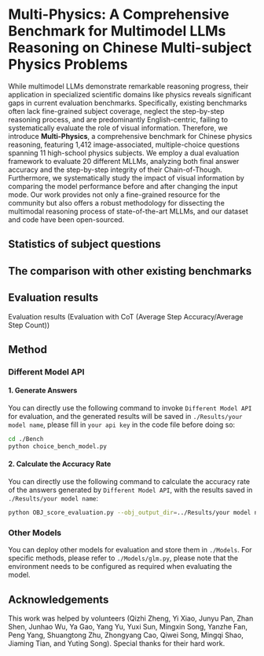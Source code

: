 # Multi-Physics: A Comprehensive Benchmark for Multimodel LLMs Reasoning on Chinese Multi-subject Physics Problems

While multimodel LLMs demonstrate remarkable reasoning progress, their application in specialized scientific domains like physics reveals significant gaps in current evaluation benchmarks. Specifically, existing benchmarks often lack fine-grained subject coverage, neglect the step-by-step reasoning process, and are predominantly English-centric, failing to systematically evaluate the role of visual information. Therefore, we introduce **Multi-Physics**, a comprehensive benchmark for Chinese physics reasoning, featuring 1,412 image-associated, multiple-choice questions spanning 11 high-school physics subjects. We employ a dual evaluation framework to evaluate 20 different MLLMs, analyzing both final answer accuracy and the step-by-step integrity of their Chain-of-Though. Furthermore, we systematically study the impact of visual information by comparing the model performance before and after changing the input mode. Our work provides not only a fine-grained resource for the community but also offers a robust methodology for dissecting the multimodal reasoning process of state-of-the-art MLLMs, and our dataset and code have been open-sourced.

## Statistics of subject questions


## The comparison with other existing benchmarks



## Evaluation results


Evaluation results (Evaluation with CoT (Average Step Accuracy/Average Step Count))


## Method

### Different Model API

#### 1. Generate Answers

You can directly use the following command to invoke `Different Model API` for evaluation, and the generated results will be saved in `./Results/your model name`, please fill in `your api key` in the code file before doing so:

```bash
cd ./Bench
python choice_bench_model.py
```

#### 2. Calculate the Accuracy Rate

You can directly use the following command to calculate the accuracy rate of the answers generated by `Different Model API`, with the results saved in `./Results/your model name`:

```bash
python OBJ_score_evaluation.py --obj_output_dir=../Results/your model name
```

### Other Models

You can deploy other models for evaluation and store them in `./Models`. For specific methods, please refer to `./Models/glm.py`, please note that the environment needs to be configured as required when evaluating the model.

## Acknowledgements

This work was helped by volunteers (Qizhi Zheng, Yi Xiao, Junyu Pan, Zhan Shen, Junhao Wu, Ya Gao, Yang Yu, Yuxi Sun, Mingxin Song, Yanzhe Fan, Peng Yang, Shuangtong Zhu, Zhongyang Cao, Qiwei Song, Mingqi Shao, Jiaming Tian, and Yuting Song). Special thanks for their hard work.
